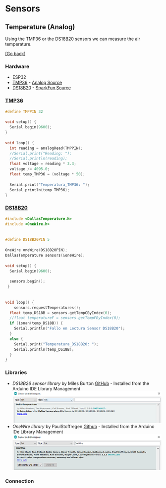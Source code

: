 # Sensors
## Temperature (Analog)
Using the TMP36 or the DS18B20 sensors we can measure the air temperature.

[[Go back]](/sensors)

### Hardware
* ESP32
* [TMP36](docs/datasheet_tmp36.pdf) - [Analog Source](https://www.analog.com/media/en/technical-documentation/data-sheets/TMP35_36_37.pdf)
* [DS18B20](docs/datasheet_ds18b20.pdf) - [SparkFun Source](https://cdn.sparkfun.com/datasheets/Sensors/Temp/DS18B20.pdf)

### [TMP36](TMP36/TMP36.ino)
```cpp
#define TMPPIN 32

void setup() {
  Serial.begin(9600);
}

void loop() {  
  int reading = analogRead(TMPPIN);
  //Serial.print("Reading: ");
  //Serial.println(reading);
  float voltage = reading * 3.3;
  voltage /= 4095.0;
  float temp_TMP36 = (voltage * 50);
  
  Serial.print("Temperatura_TMP36: ");
  Serial.println(temp_TMP36);
}
```

### [DS18B20](DS18B20/DS18B20.ino)
```cpp
#include <DallasTemperature.h>
#include <OneWire.h>


#define DS18B20PIN 5

OneWire oneWire(DS18B20PIN);
DallasTemperature sensors(&oneWire);

void setup() {
  Serial.begin(9600);
  
  sensors.begin();  
 }


void loop() {
    sensors.requestTemperatures(); 
  float temp_DS18B = sensors.getTempCByIndex(0);
  //float temperatureF = sensors.getTempFByIndex(0);
  if (isnan(temp_DS18B)) {
    Serial.println("Fallo en Lectura Sensor DS18B20");
  }
  else {
    Serial.print("Temperatura_DS18B20: ");
    Serial.println(temp_DS18B);    
  }
}

```

### Libraries
* _DS18B26 sensor library_ by Miles Burton [GitHub](https://github.com/milesburton/Arduino-Temperature-Control-Library) - Installed from the Arduino IDE Library Management
![dht_library](docs/DS18B20_library.png)
* _OneWire library_ by PaulStoffregen [Github](https://github.com/PaulStoffregen/OneWire) - Installed from the Arduino IDe Library Management
![OneWire_library](docs/OneWire_library.png)

### Connection 